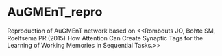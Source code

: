 # AuGMEnT_repro
Reproduction of AuGMEnT network based on &lt;&lt;Rombouts JO, Bohte SM, Roelfsema PR (2015) How Attention Can Create Synaptic Tags for the Learning of Working Memories in Sequential Tasks.>>
